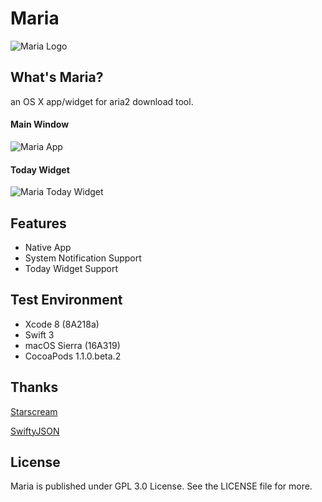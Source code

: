 # Maria

![Maria Logo](https://obhajdt0c.qnssl.com/Maria/Banner.png)

## What's Maria?

an OS X app/widget for aria2 download tool.

#### Main Window

![Maria App](https://obhajdt0c.qnssl.com/Maria/App-2.png)

#### Today Widget

![Maria Today Widget](https://obhajdt0c.qnssl.com/Maria/Today-Widget-Sierra.png)

## Features

* Native App
* System Notification Support
* Today Widget Support


## Test Environment

* Xcode 8  (8A218a)
* Swift 3
* macOS Sierra (16A319)
* CocoaPods 1.1.0.beta.2

## Thanks

[Starscream](https://github.com/daltoniam/Starscream)

[SwiftyJSON](https://github.com/SwiftyJSON/SwiftyJSON)

## License

Maria is published under GPL 3.0 License. See the LICENSE file for more.